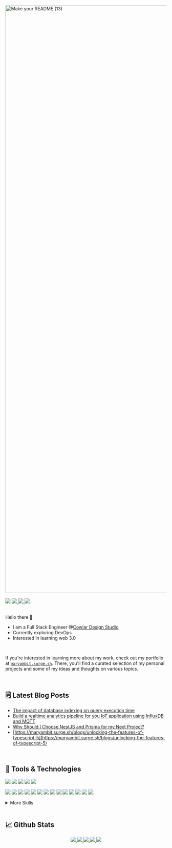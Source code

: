 <!-------------------- Banner ----------------------->
<img width="1834" alt="Make your README (13)" src="https://github.com/Maryam-bit/Maryam-bit/assets/56764144/a00d2ed4-ff6c-463d-975d-991b1ad061ad">
<br/><br/>

<!-------------------- Contact Badges ----------------------->
<div>
 <img src="https://komarev.com/ghpvc/?username=your-github-maryam-bit&color=blue" />
 <a href="https://www.linkedin.com/in/maryam-noor-/" target="_blank" rel="noopener noreferrer">
   <img src="https://img.shields.io/badge/LinkedIn-Profile-blue?logo=linkedin&logoColor=white&color=blue" />
 </a>
 <a href="mailto:noormaryam530@gmail.com" target="_blank" rel="noopener noreferrer">
   <img src="https://img.shields.io/badge/Gmail-Address-red?logo=gmail&logoColor=white&color=blue" />
 </a>
 <a href="https://medium.com/@noormaryam530" target="_blank" rel="noopener noreferrer">
   <img src="https://img.shields.io/badge/Medium-Writing-blue?logo=medium&logoColor=white&color=blue" />
 </a>
 
</div>

<br/>

<!-------------------- introduction ----------------------->
 Hello there 👋
-  I am a Full Stack Engineer @[Cowlar Design Studio](https://cowlardesignstudio.com/)
-  Currently exploring DevOps
-  Interested in learning web 3.0
<br/>

If you're interested in learning more about my work, check out my portfolio at [`maryambit.surge.sh`](https://maryambit.surge.sh). There, you'll find a curated selection of my personal projects and some of my ideas and thoughts on various topics.

<br/>

<!-------------------- Blog Post ----------------------->
 ## 🗒️ Latest Blog Posts
 - [The impact of database indexing on query execution time](https://maryambit.surge.sh/blogs/the-impact-of-database-indexing-on-query-execution-time)
 - [Build a realtime analytics pipeline for you IoT application using InfluxDB and MQTT](https://maryambit.surge.sh/blogs/build-a-realtime-analytics-pipeline-for-your-iot-application-using-influx-and-mqtt)
 - [Why Should I Choose NestJS and Prisma for my Next Project?](https://maryambit.surge.sh/blogs/why-should-i-choose-nestjs-and-prisma-for-my-next-project)
 - [https://maryambit.surge.sh/blogs/unlocking-the-features-of-typescript-5](https://maryambit.surge.sh/blogs/unlocking-the-features-of-typescript-5)


<br/>

<!-------------------- Tools and tech ----------------------->
## 💼 Tools & Technologies
![](https://img.shields.io/badge/Language-HTML5-informational?style=flat&logo=html5&logoColor=white&color=627dde)
![](https://img.shields.io/badge/Language-Typescript-informational?style=flat&logo=typescript&logoColor=white&color=627dde)
![](https://img.shields.io/badge/Language-Javascript-informational?style=flat&logo=javascript&logoColor=white&color=627dde)
![](https://img.shields.io/badge/Language-C++-informational?style=flat&logo=c%2B%2B&logoColor=white&color=627dde)
![](https://img.shields.io/badge/Language-Rust-informational?style=flat&logo=rust&logoColor=white&color=627dde)

![](https://img.shields.io/badge/Frontend-Vue_JS-informational?style=flat&logo=vuedotjs&logoColor=white&color=627dde)
![](https://img.shields.io/badge/Frontend-Vite-informational?style=flat&logo=vite&logoColor=white&color=627dde)
![](https://img.shields.io/badge/Frontend-Nuxt_JS-informational?style=flat&logo=nuxtdotjs&logoColor=white&color=627dde)
![](https://img.shields.io/badge/Frontend-React_JS-informational?style=flat&logo=react&logoColor=white&color=627dde)
![](https://img.shields.io/badge/Frontend-Bootstrap-informational?style=flat&logo=bootstrap&logoColor=white&color=627dde)
![](https://img.shields.io/badge/Frontend-Bulma-informational?style=flat&logo=bulma&logoColor=white&color=627dde)
![](https://img.shields.io/badge/Frontend-Chakra_UI-informational?style=flat&logo=chakraui&logoColor=white&color=627dde)
![](https://img.shields.io/badge/Frontend-Daisy_UI-informational?style=flat&logo=daisyui&logoColor=white&color=627dde)
![](https://img.shields.io/badge/Frontend-MUI-informational?style=flat&logo=mui&logoColor=white&color=627dde)
![](https://img.shields.io/badge/Frontend-Quasar-informational?style=flat&logo=quasar&logoColor=white&color=627dde)
![](https://img.shields.io/badge/Frontend-SASS-informational?style=flat&logo=SASS&logoColor=white&color=627dde)
![](https://img.shields.io/badge/Frontend-Tailwind_CSS-informational?style=flat&logo=tailwind-css&logoColor=white&color=627dde)
![](https://img.shields.io/badge/Frontend-Rollup_JS-informational?style=flat&logo=rollup.js&logoColor=white&color=627dde)
![](https://img.shields.io/badge/Frontend-Webpack-informational?style=flat&logo=webpack&logoColor=white&color=627dde)
<details>
<summary>More Skills</summary>

![](https://img.shields.io/badge/Backend-Express_JS-informational?style=flat&logo=express&logoColor=white&color=627dde)
![](https://img.shields.io/badge/Backend-NesT_JS-informational?style=flat&logo=nestjs&logoColor=white&color=627dde)
![](https://img.shields.io/badge/Backend-Node_JS-informational?style=flat&logo=node.js&logoColor=white&color=627dde)
![](https://img.shields.io/badge/Backend-Swagger-informational?style=flat&logo=swagger&logoColor=white&color=627dde)
![](https://img.shields.io/badge/Backend-Postman-informational?style=flat&logo=postman&logoColor=white&color=627dde)

![](https://img.shields.io/badge/Database-Firebase-informational?style=flat&logo=Firebase&logoColor=white&color=627dde)
![](https://img.shields.io/badge/Database-MongoDB-informational?style=flat&logo=mongodb&logoColor=white&color=627dde)
![](https://img.shields.io/badge/Database-InfluxDB-informational?style=flat&logo=InfluxDB&logoColor=white&color=627dde)
![](https://img.shields.io/badge/Database-MySQL-informational?style=flat&logo=mysql&logoColor=white&color=627dde)
![](https://img.shields.io/badge/Database-Postgresql-informational?style=flat&logo=postgresql&logoColor=white&color=627dde)
![](https://img.shields.io/badge/Database-Prisma-informational?style=flat&logo=Prisma&logoColor=white&color=627dde)
![](https://img.shields.io/badge/Database-Sequelize-informational?style=flat&logo=Sequelize&logoColor=white&color=627dde)

![](https://img.shields.io/badge/DevOps-Gitlab-informational?style=flat&logo=gitlab&logoColor=white&color=627dde)
![](https://img.shields.io/badge/DevOps-Github-informational?style=flat&logo=githubactions&logoColor=white&color=627dde)
![](https://img.shields.io/badge/DevOps-Docker-informational?style=flat&logo=docker&logoColor=white&color=627dde)

![](https://img.shields.io/badge/Deployment-Azure-informational?style=flat&logo=microsoftazure&logoColor=white&color=627dde)
![](https://img.shields.io/badge/Deployment-Firebase-informational?style=flat&logo=firebase&logoColor=white&color=627dde)
![](https://img.shields.io/badge/Deployment-Github-informational?style=flat&logo=github&logoColor=white&color=627dde)
![](https://img.shields.io/badge/Deployment-Herouku-informational?style=flat&logo=heroku&logoColor=white&color=627dde)
![](https://img.shields.io/badge/Deployment-Vercel-informational?style=flat&logo=vercel&logoColor=white&color=627dde)

![](https://img.shields.io/badge/Testing-Cypress-informational?style=flat&logo=cypress&logoColor=white&color=627dde)
![](https://img.shields.io/badge/Testing-Jest-informational?style=flat&logo=jest&logoColor=white&color=627dde)

![](https://img.shields.io/badge/Mobile-React_Native-informational?style=flat&logo=react&logoColor=white&color=627dde)
![](https://img.shields.io/badge/Mobile-Expo-informational?style=flat&logo=expo&logoColor=white&color=627dde)

![](https://img.shields.io/badge/Design-Figma-informational?style=flat&logo=figma&logoColor=white&color=627dde)
</details>

<br/>

<!-------------------- Github stats ----------------------->
## &#x1f4c8; Github Stats
<div align="center">
  <a href="http://github-profile-summary-cards.vercel.app/api/cards/profile-details?username=maryam-bit&theme=discord_old_blurple">
    <img src="http://github-profile-summary-cards.vercel.app/api/cards/profile-details?username=maryam-bit&theme=discord_old_blurple">
  </a>
  <a href="http://github-profile-summary-cards.vercel.app/api/cards/repos-per-language?username=maryam-bit&theme=discord_old_blurple">
    <img src="http://github-profile-summary-cards.vercel.app/api/cards/repos-per-language?username=maryam-bit&theme=discord_old_blurple">
  </a>
  <a href="http://github-profile-summary-cards.vercel.app/api/cards/most-commit-language?username=maryam-bit&theme=discord_old_blurple">
    <img src="http://github-profile-summary-cards.vercel.app/api/cards/most-commit-language?username=maryam-bit&theme=discord_old_blurple">
  </a>
  <a href="http://github-profile-summary-cards.vercel.app/api/cards/stats?username=maryam-bit&theme=discord_old_blurple">
    <img src="http://github-profile-summary-cards.vercel.app/api/cards/stats?username=maryam-bit&theme=discord_old_blurple">
  </a>
  <a href="http://github-profile-summary-cards.vercel.app/api/cards/productive-time?username=maryam-bit&theme=discord_old_blurple&utcOffset=8">
    <img src="http://github-profile-summary-cards.vercel.app/api/cards/productive-time?username=maryam-bit&theme=discord_old_blurple&utcOffset=8">
  </a>
</div>  

